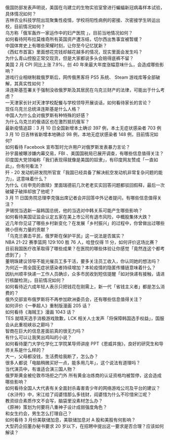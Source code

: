 俄国防部发表声明说，美国在乌建立的生物实验室曾进行蝙蝠新冠病毒样本试验，具体情况如何？  
吉林农业科技学院出现聚集性疫情，学校将阳性病例的密接、次密接学生转运出校，目前情况如何？  
乌方称「俄军轰炸一家运作中的妇产医院 」，目前当地情况如何？  
如何看待阿布拉莫维奇所有英国资产遭冻结，切尔西出售事宜被暂缓？  
中国体育史上有哪些荣耀时刻，让你至今记忆犹新？  
《西虹市首富》里面想花完钱却越花越多的情况，现实里面会发生吗？  
为什么青山控股正常交现货，但是大家都说多头会赔得底裤不留？  
美国 2 月 CPI 同比上涨 7.9%，创 40 年来最大年度涨幅意味什么，会造成哪些影响？  
游戏行业相继制裁俄罗斯后，网传俄黑客将 PS5 系统、 Steam 游戏库等全部破解，其真实性如何？  
泽连斯基签署关于强制没收俄罗斯及其居民在乌克兰财产的法律，可能出于什么考虑？  
一天津家长针对天津学校配餐与学校领导开展谈话，如何看待家长的言论？  
现任乌克兰总统泽连斯基是什么人格？  
中国人为什么会对俄罗斯有种特殊的好感？  
为什么乌克兰的俄语区也在激烈抵抗俄军？  
最新疫情追踪：3 月 10 日全国新增本土确诊 397 例，本土无症状感染者 703 例  
3 月 10 日吉林省新增本地确诊 98 例，本地无症状感染者 148 例，目前情况如何?  
如何看待 Facebook 宣布暂时允许用户对俄罗斯发表暴力言论？  
孙宇晨被曝涉嫌内幕交易，FBI 、美国国税局已展开调查，有哪些信息值得关注？  
印度国大党领袖称「我们表现得就像是美国的奴隶」，有印度网友赞成「一直如此」，你有何看法？  
歼 - 20 发动机研发院所官宣「我国已经具备了解决航空发动机非常复杂问题的能力」，这意味着什么？  
为什么《肖申克的救赎》里面瑞德前几次老老实实回答问题都驳回假释，最后一次破罐子破摔却放了他呢？  
3 月 11 日国务院总理李克强出席记者会并回答中外记者提问，有哪些信息值得关注？  
尹锡悦当选新一届韩国总统，他的当选对中韩关系可能产生哪些影响？  
如何看待美国证监会认定五家在美上市公司有退市风险，中概股集体大跌？  
近几年你见证了哪些乡村新变化？在发展「乡村振兴」的过程中，你曾做出过哪些微小但有力量的贡献？  
「乌克兰袭击平民，俄罗斯在保护平民」这一说法是否属实？  
NBA 21-22 赛季篮网 129:100 胜 76 人，哈登仅得 11 分，如何评价这场比赛？  
目前我国医疗改革取得了哪些成果？在医院的哪些体验让你感觉「竟然连这个都考虑到了」？  
董明珠建议领导不能光催员工多干活，要多关注员工收入，你认同她的想法吗？  
为何近一周全国无症状感染者持续增加？本轮疫情的隐匿传播链意味着什么？  
因杭州顺丰快递一工作人员确诊，众多市民收到短信提醒「如对快递有接触，请进行核酸检测」，目前情况如何？  
如何看待近六成年轻人表示只把钱花在刚需上，新一代「省钱主义者」都是怎么消费的？  
俄外交部宣布俄罗斯将不再参加欧洲委员会，还有哪些信息值得关注？  
如何评价《一拳超人》重制版漫画 205 话？  
如何看待《海贼王》漫画 1043 话？  
TES 就晴天选手消极游戏致歉，LCK 相关人士发声「将保障韩国选手权益」，国服会从此重视峡谷之巅吗？  
智商在巨大的信息差面前真的很无力吗？  
有什么可以让我笑出鸡叫的小说？  
如何看待厦门大学化学化工学院某导师讲座 PPT《恩威并施》，良好的研究生和导师关系是什么样的？  
大一，父母都没钱，生活费给我断了，怎么办？  
很多人都说「电脑稍微买好一点，能多用几年」，这个说法有道理吗？  
当代演员中，有谁适合演三国人物？  
俄罗斯黄金被伦敦市场拒之门外 所有黄金冶炼商的认证资格均被暂停，这会造成哪些影响？  
如何看待全国人大代表有关全面封杀毒害青少年的网络游戏公司及平台的建议？  
《水浒传》中，宋江给了阎婆惜那么多钱财，阎婆惜为什么不珍惜宋江呢？  
教资综合素质作文不会写，脑袋里没素材怎么办？  
《原神》策划为何要将八重神子设计成弱强度角色？  
和女生约会，男生怎么打理自己？  
如何看待 3 月份美联储加息，美联储加息对 A 股和美股有何影响？  
大型药企招董办秘书要求 20 岁以下，在招聘中提出这一要求是否合理？应该如何解读？  
